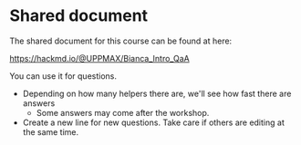 # Shared document

The shared document for this course can be found at here:

<https://hackmd.io/@UPPMAX/Bianca_Intro_QaA>

You can use it for questions.

- Depending on how many helpers there are,
  we'll see how fast there are answers
    - Some answers may come after the workshop.
- Create a new line for new questions.
  Take care if others are editing at the same time.
